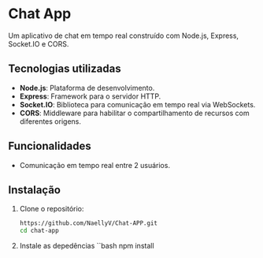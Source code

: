 # Chat App

Um aplicativo de chat em tempo real construído com Node.js, Express, Socket.IO e CORS.

## Tecnologias utilizadas

- **Node.js**: Plataforma de desenvolvimento.
- **Express**: Framework para o servidor HTTP.
- **Socket.IO**: Biblioteca para comunicação em tempo real via WebSockets.
- **CORS**: Middleware para habilitar o compartilhamento de recursos com diferentes origens.

## Funcionalidades

- Comunicação em tempo real entre 2 usuários.

## Instalação

1. Clone o repositório:
   ```bash
   https://github.com/NaellyV/Chat-APP.git
   cd chat-app
2. Instale as depedências
   ``bash
   npm install

